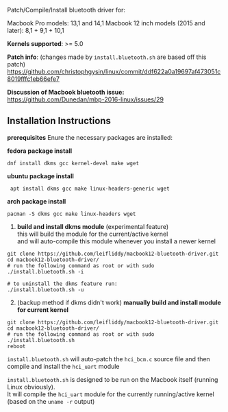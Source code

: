 Patch/Compile/Install bluetooth driver for:

Macbook Pro models: 13,1 and 14,1
Macbook 12 inch models (2015 and later): 8,1 + 9,1 + 10,1

**Kernels supported**:
\>= 5.0

**Patch info**:  (changes made by ```install.bluetooth.sh``` are based off this patch)
https://github.com/christophgysin/linux/commit/ddf622a0a19697af473051c8019fffc1eb66efe7

**Discussion of Macbook bluetooth issue:**
https://github.com/Dunedan/mbp-2016-linux/issues/29

**Installation Instructions**
-------------

**prerequisites**
Enure the necessary packages are installed:


**fedora package install**
```
dnf install dkms gcc kernel-devel make wget
```
**ubuntu package install**
```
 apt install dkms gcc make linux-headers-generic wget
```
**arch package install**
```
pacman -S dkms gcc make linux-headers wget
```
1. **build and install dkms module** (experimental feature)  
this will build the module for the current/active kernel  
and will auto-compile this module whenever you install a newer kernel  
```
git clone https://github.com/leifliddy/macbook12-bluetooth-driver.git
cd macbook12-bluetooth-driver/
# run the following command as root or with sudo
./install.bluetooth.sh -i

# to uninstall the dkms feature run:
./install.bluetooth.sh -u
```

2. (backup method if dkms didn't work) **manually build and install module for current kernel**
```
git clone https://github.com/leifliddy/macbook12-bluetooth-driver.git
cd macbook12-bluetooth-driver/
# run the following command as root or with sudo
./install.bluetooth.sh
reboot
```

```install.bluetooth.sh``` will auto-patch the ```hci_bcm.c``` source file and then compile and install the ```hci_uart``` module


```install.bluetooth.sh``` is designed to be run on the Macbook itself (running Linux obviously).  
It will compile the ```hci_uart``` module for the currently running/active kernel (based on the ```uname -r``` output)
